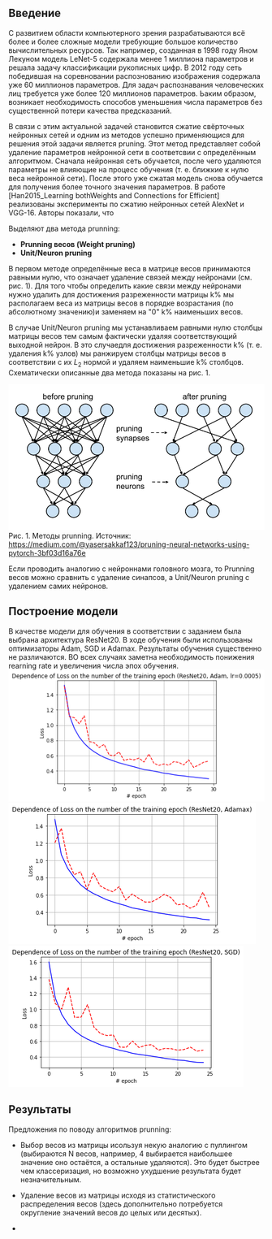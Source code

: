 ## Введение

С развитием области компьютерного зрения разрабатываются всё более и более сложные модели требующие большое количество вычислительных ресурсов. Так например, созданная в 1998 году Яном Лекуном модель LeNet-5 содержала менее 1 миллиона параметров и решала задачу классификации рукописных цифр. В 2012 году сеть победившая на соревновании распознованию изображения содержала уже 60 миллионов параметров. Для задач распознавания человеческих лиц требуется уже более 120 миллионов параметров. Ьаким образом, возникает необходимость способов уменьшения числа параметров без существенной потери качества предсказаний. 

В связи с этим актуальной задачей становится сжатие свёрточных нейронных сетей и одним из методов успешно применяющися для решения этой задачи является pruning. Этот метод представляет собой удаление параметров нейронной сети в соответсвии с определённым алгоритмом. Сначала нейронная сеть обучается, после чего удаляются параметры не влияющие на процесс обучения (т. е. ближкие к нулю веса нейронной сети). После этого уже сжатая модель снова обучается для получения более точного значения параметров. В работе [Han2015_Learning bothWeights and Connections for Efficient] реализованы эксперименты по сжатию нейронных сетей AlexNet и VGG-16. Авторы показали, что 

Выделяют два метода prunning:
* <b>Prunning весов (Weight pruning)</b>
* <b>Unit/Neuron pruning</b>

В первом методе определённые веса в матрице весов принимаются равными нулю, что означает удаление связей между нейронами (см. рис. 1). Для того чтобы определить какие связи между нейронами нужно удалить для достижения разреженности матрицы k% мы располагаем веса из матрицы весов в порядке возрастания (по абсолютному значению)и заменяем на "0" k% наименьших весов.

В случае Unit/Neuron pruning мы устанавливаем равными нулю столбцы матрицы весов тем самым фактически удаляя соответствующий выходной нейрон. В это случаедля достижения разреженности k% (т. е. удаления k% узлов) мы ранжируем столбцы матрицы весов в соответствии с их $L_2$ нормой и удаляем наименьшие k% столбцов. Схематически описанные два метода показаны на рис. 1.

![prunning.png](https://github.com/Svetlana19/Prunning/blob/main/images/prunning.png) Рис. 1. Методы prunning. Источник: https://medium.com/@yasersakkaf123/pruning-neural-networks-using-pytorch-3bf03d16a76e

Если проводить аналогию с нейроннами головного мозга, то Prunning весов можно сравнить с удаление синапсов, а Unit/Neuron pruning с удалением самих нейронов.

## Построение модели

В качестве модели для обучения в соответствии с заданием была выбрана архитектура ResNet20. В ходе обучения были использованы оптимизаторы Adam, SGD и Adamax.  Результаты обучения существенно не различаются. ВО всех случаях заметна необходимость понижения rearning rate и увеличения числа эпох обучения.
![resnet20_Adam_lr%3D0.0005.png](https://github.com/Svetlana19/Prunning/blob/main/results/resnet20_Adam_lr%3D0.0005.png)
![resnet20_Adamax_lr%3D0.002_betas%3D(0.9%2C%200.999)_eps%3D1e-08_weight_decay%3D0.png](https://github.com/Svetlana19/Prunning/blob/main/results/resnet20_Adamax_lr%3D0.002_betas%3D(0.9%2C%200.999)_eps%3D1e-08_weight_decay%3D0.png)
![resnet20_SGD_lr%3D0.01_momentum%3D0.9.png](https://github.com/Svetlana19/Prunning/blob/main/results/resnet20_SGD_lr%3D0.01_momentum%3D0.9.png)

## Результаты

Предложения по поводу алгоритмов prunning:

* Выбор весов из матрицы исользуя некую аналогию с пуллингом (выбираются N весов, например, 4 выбирается наибольшее значение оно остаётся, а остальные удаляются). Это будет быстрее чем классеризация, но возможно ухудшение результата будет незначительным.

* Удаление весов из матрицы исходя из статистического распределения весов (здесь дополнительно потребуется округление значений весов до целых или десятых). 
*
